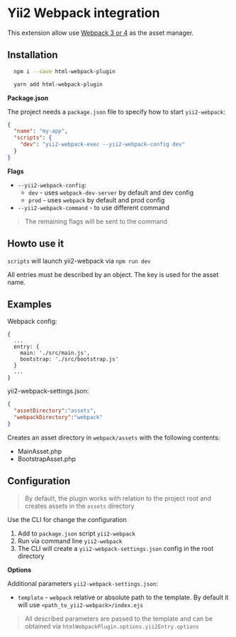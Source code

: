 Yii2 Webpack integration
========================

This extension allow use [Webpack 3 or 4](https://webpack.js.org/) as the asset manager.

Installation
------------


```bash
  npm i --save html-webpack-plugin
```

```bash
  yarn add html-webpack-plugin
```

**Package.json**

The project needs a `package.json` file to specify how to start `yii2-webpack`:

```json
{
  "name": "my-app",
  "scripts": {
    "dev": "yii2-webpack-exec --yii2-webpack-config dev"
  }
}
```

**Flags**

* `--yii2-webpack-config`: 
    * `dev` - uses `webpack-dev-server` by default and dev config
    * `prod` - uses `webpack` by default and prod config
* `--yii2-webpack-command` - to use different command 

> The remaining flags will be sent to the command

Howto use it
------------

`scripts` will launch yii2-webpack via `npm run dev`

All entries must be described by an object. The key is used for the asset name.

Examples
--------

Webpack config:
```
{
  ...
  entry: {
    main: './src/main.js',
    bootstrap: './src/bootstrap.js'
  }
  ...
}
```
yii2-webpack-settings.json:
```json
{
  "assetDirectory":"assets",
  "webpackDirectory":"webpack"
}
```

Creates an asset directory in `webpack/assets` with the following contents:
* MainAsset.php
* BootstrapAsset.php


Configuration
-------------

>By default, the plugin works with relation to the project root and creates assets in the `assets` directory

Use the CLI for change the configuration
1. Add to `package.json` script `yii2-webpack`
2. Run via command line `yii2-webpack`
3. The CLI will create a `yii2-webpack-settings.json` config in the root directory

**Options**

Additional parameters `yii2-webpack-settings.json`:

* `template` - `webpack` relative or absolute path to the template. By default it will use `<path_to_yii2-webpack>/index.ejs`

> All described parameters are passed to the template and can be obtained via `htmlWebpackPlugin.options.yii2Entry.options`